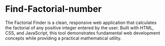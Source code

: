 # Find-Factorial-number
The Factorial Finder is a clean, responsive web application that calculates the factorial of any positive integer entered by the user. Built with HTML, CSS, and JavaScript, this tool demonstrates fundamental web development concepts while providing a practical mathematical utility.
